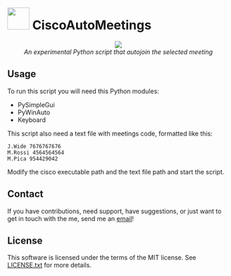 # <img src="https://i.imgur.com/97NeLaG.png" width="50px"> CiscoAutoMeetings

<p align="center">
    <img src="https://i.imgur.com/bIdhFUg.png">
    <br />
    <i>An experimental Python script that autojoin the selected meeting</i>
</p>

## Usage

To run this script you will need this Python modules:
- PySimpleGui
- PyWinAuto
- Keyboard

This script also need a text file with meetings code, formatted like this:
```
J.Wide 7676767676
M.Rossi 4564564564
M.Pica 954429042
```
Modify the cisco executable path and the text file path and start the script.

## Contact

If you have contributions, need support, have suggestions, or just want to get in touch with the me, send me an [email](mailto:picamirko02@gmail.com)!

## License

This software is licensed under the terms of the MIT license.
See [LICENSE.txt](LICENSE.txt) for more details.